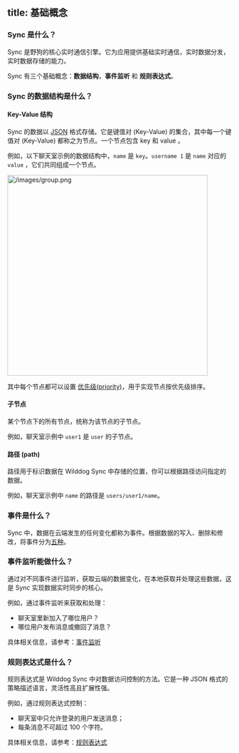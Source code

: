 title: 基础概念
---

### Sync 是什么？
Sync 是野狗的核心实时通信引擎。它为应用提供基础实时通信，实时数据分发，实时数据存储的能力。

Sync 有三个基础概念：**数据结构**，**事件监听** 和 **规则表达式**。


### Sync 的数据结构是什么？

#### Key-Value 结构
Sync 的数据以 [JSON](http://json.org/json-zh.html) 格式存储。它是键值对 (Key-Value) 的集合，其中每一个键值对 (Key-Value) 都称之为节点。一个节点包含 key 和 value 。

例如，以下聊天室示例的数据结构中，`name` 是 `key`。`username 1` 是 `name` 对应的 `value` ，它们共同组成一个节点。

<img src='/images/group.png' alt="/images/group.png" width="450">

其中每个节点都可以设置 [优先级(priority)](/guide/sync/web/save-data.html#设置节点优先级)，用于实现节点按优先级排序。

#### 子节点
某个节点下的所有节点，统称为该节点的子节点。

例如，聊天室示例中 `user1` 是 `user` 的子节点。

#### 路径 (path)
路径用于标识数据在 Wilddog Sync 中存储的位置，你可以根据路径访问指定的数据。

例如，聊天室示例中 `name` 的路径是 `users/user1/name`。


### 事件是什么？

Sync 中，数据在云端发生的任何变化都称为事件。根据数据的写入、删除和修改，将事件分为[五种](/guide/sync/web/retrieve-data.html#事件)。


### 事件监听能做什么？
通过对不同事件进行监听，获取云端的数据变化，在本地获取并处理这些数据，这是 Sync 实现数据实时同步的核心。

例如，通过事件监听来获取和处理：

- 聊天室里新加入了哪位用户？
- 哪位用户发布消息或撤回了消息？

具体相关信息，请参考：[事件监听](/guide/sync/web/retrieve-data.html)

### 规则表达式是什么？ 
规则表达式是 Wilddog Sync 中对数据访问控制的方法。它是一种 JSON 格式的策略描述语言，灵活性高且扩展性强。

例如，通过规则表达式控制：

- 聊天室中只允许登录的用户发送消息；
- 每条消息不可超过 100 个字符。

具体相关信息，请参考：[规则表达式](/guide/sync/rules/introduce.html)